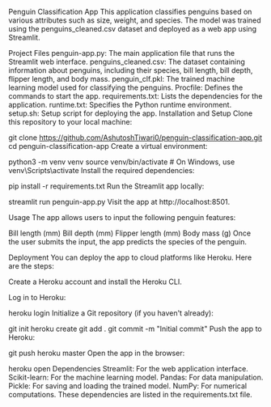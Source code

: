 Penguin Classification App
This application classifies penguins based on various attributes such as size, weight, and species. The model was trained using the penguins_cleaned.csv dataset and deployed as a web app using Streamlit.

Project Files
penguin-app.py: The main application file that runs the Streamlit web interface.
penguins_cleaned.csv: The dataset containing information about penguins, including their species, bill length, bill depth, flipper length, and body mass.
penguin_clf.pkl: The trained machine learning model used for classifying the penguins.
Procfile: Defines the commands to start the app.
requirements.txt: Lists the dependencies for the application.
runtime.txt: Specifies the Python runtime environment.
setup.sh: Setup script for deploying the app.
Installation and Setup
Clone this repository to your local machine:

git clone https://github.com/AshutoshTiwari0/penguin-classification-app.git
cd penguin-classification-app
Create a virtual environment:

python3 -m venv venv
source venv/bin/activate  # On Windows, use venv\Scripts\activate
Install the required dependencies:

pip install -r requirements.txt
Run the Streamlit app locally:

streamlit run penguin-app.py
Visit the app at http://localhost:8501.

Usage
The app allows users to input the following penguin features:

Bill length (mm)
Bill depth (mm)
Flipper length (mm)
Body mass (g)
Once the user submits the input, the app predicts the species of the penguin.

Deployment
You can deploy the app to cloud platforms like Heroku. Here are the steps:

Create a Heroku account and install the Heroku CLI.

Log in to Heroku:


heroku login
Initialize a Git repository (if you haven't already):


git init
heroku create
git add .
git commit -m "Initial commit"
Push the app to Heroku:

git push heroku master
Open the app in the browser:


heroku open
Dependencies
Streamlit: For the web application interface.
Scikit-learn: For the machine learning model.
Pandas: For data manipulation.
Pickle: For saving and loading the trained model.
NumPy: For numerical computations.
These dependencies are listed in the requirements.txt file.

